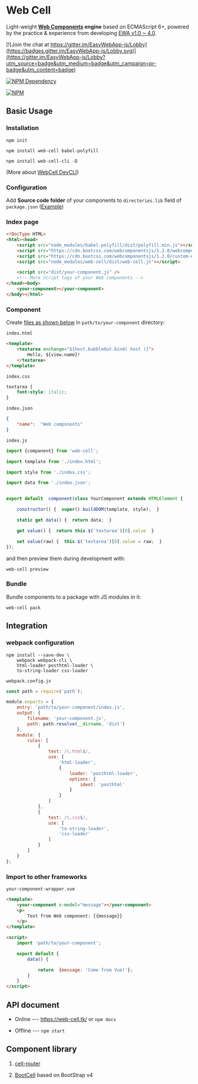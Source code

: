 # Web Cell

Light-weight **[Web Components](https://www.webcomponents.org/) engine** based on ECMAScript 6+, powered by the practice & experience from developing [EWA v1.0 ~ 4.0](https://gitee.com/Tech_Query/EasyWebApp/).

[![Join the chat at https://gitter.im/EasyWebApp-js/Lobby](https://badges.gitter.im/EasyWebApp-js/Lobby.svg)](https://gitter.im/EasyWebApp-js/Lobby?utm_source=badge&utm_medium=badge&utm_campaign=pr-badge&utm_content=badge)

[![NPM Dependency](https://david-dm.org/EasyWebApp/WebCell.svg)](https://david-dm.org/EasyWebApp/WebCell)

[![NPM](https://nodei.co/npm/web-cell.png?downloads=true&downloadRank=true&stars=true)](https://nodei.co/npm/web-cell/)



## Basic Usage


### Installation

```Shell
npm init

npm install web-cell babel-polyfill

npm install web-cell-cli -D
```
(More about [WebCell DevCLI](https://easywebapp.github.io/DevCLI/))


### Configuration

Add **Source code folder** of your components to `directories.lib` field of `package.json` ([Example](https://github.com/EasyWebApp/BootCell/blob/V2/package.json#L6))


### Index page

```HTML
<!DocType HTML>
<html><head>
    <script src="node_modules/babel-polyfill/dist/polyfill.min.js"></script>
    <script src="https://cdn.bootcss.com/webcomponentsjs/1.2.0/webcomponents-lite.js"></script>
    <script src="https://cdn.bootcss.com/webcomponentsjs/1.2.0/custom-elements-es5-adapter.js"></script>
    <script src="node_modules/web-cell/dist/web-cell.js"></script>

    <script src="dist/your-component.js" />
    <!-- More Script tags of your Web components -->
</head><body>
    <your-component></your-component>
</body></html>
```

### Component

Create [files as shown below](https://github.com/EasyWebApp/DevCLI/tree/master/test/example-js) in `path/to/your-component` directory:

`index.html`
```HTML
<template>
    <textarea onchange="${host.bubbleOut.bind( host )}">
        Hello, ${view.name}!
    </textarea>
</template>
```

`index.css`
```CSS
textarea {
    font-style: italic;
}
```

`index.json`
```JSON
{
    "name":  "Web components"
}
```

`index.js`
```JavaScript
import {component} from 'web-cell';

import template from './index.html';

import style from './index.css';

import data from './index.json';


export default  component(class YourComponent extends HTMLElement {

    constructor() {  super().buildDOM(template, style);  }

    static get data() {  return data;  }

    get value() {  return this.$('textarea')[0].value  }

    set value(raw) {  this.$('textarea')[0].value = raw;  }
});
```

and then preview them during development with:
```Shell
web-cell preview
```

### Bundle

Bundle components to a package with JS modules in it:
```Shell
web-cell pack
```


## Integration

### webpack configuration

```Shell
npm install --save-dev \
    webpack webpack-cli \
    html-loader posthtml-loader \
    to-string-loader css-loader
```

`webpack.config.js`
```JavaScript
const path = require('path');

module.exports = {
    entry: 'path/to/your-component/index.js',
    output: {
        filename: 'your-component.js',
        path: path.resolve(__dirname, 'dist')
    },
    module: {
        rules: [
            {
                test: /\.html$/,
                use: [
                    'html-loader',
                    {
                        loader: 'posthtml-loader',
                        options: {
                            ident: 'posthtml'
                        }
                    }
                ]
            },
            {
                test: /\.css$/,
                use: [
                    'to-string-loader',
                    'css-loader'
                ]
            }
        ]
    }
};
```
### Import to other frameworks

`your-component-wrapper.vue`
```HTML
<template>
    <your-component v-model="message"></your-component>
    <p>
        Text from Web component: {{message}}
    </p>
</template>

<script>
    import 'path/to/your-component';

    export default {
        data() {

            return  {message: 'Come from Vue!'};
        }
    }
</script>
```


## API document

 - Online --- https://web-cell.tk/ or `npm docs`

 - Offline --- `npm start`



## Component library

 1. [cell-router](https://easywebapp.github.io/cell-router/)

 2. [BootCell](https://github.com/EasyWebApp/BootCell) based on BootStrap v4
